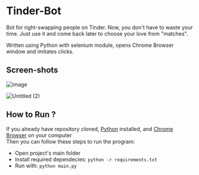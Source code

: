 # Tinder-Bot
Bot for right-swapping people on Tinder. Now, you don't have to waste your time. Just use it and come back later to choose your love from "matches".

Written using Python with selenium module, opens Chrome Browser window and imitates clicks.

## Screen-shots
![image](https://github.com/user-attachments/assets/ee5dd251-58c8-4d2d-9511-36eaa9ed92f9)

![Untitled (2)](https://github.com/user-attachments/assets/87b28ebb-bd5c-4a84-a166-e22e823db74f)




## How to Run ?
If you already have repository cloned, [Python](https://www.python.org/downloads/) installed, and [Chrome Browser](https://www.google.com/chrome/) on your computer<br>
Then you can follow these steps to run the program:
- Open project's main folder
- Install required dependecies: `python -r requirements.txt`
- Run with: `python main.py`
